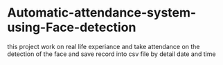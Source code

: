 # Automatic-attendance-system-using-Face-detection
this project work on real life experiance and take attendance on the detection of the face and save record into csv file by detail date and time 
